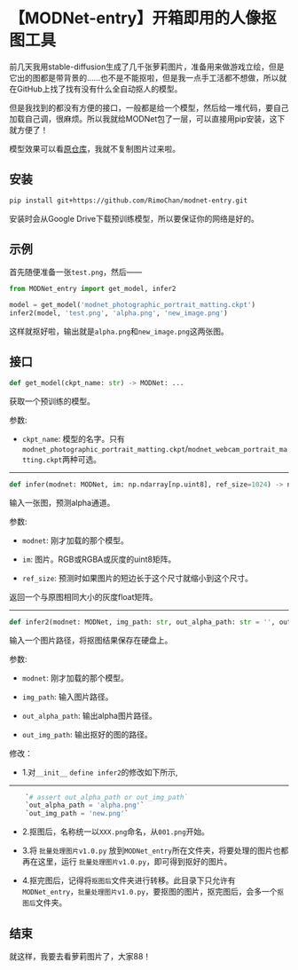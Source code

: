 # 【MODNet-entry】开箱即用的人像抠图工具


前几天我用stable-diffusion生成了几千张萝莉图片，准备用来做游戏立绘，但是它出的图都是带背景的……也不是不能抠啦，但是我一点手工活都不想做，所以就在GitHub上找了找有没有什么全自动抠人的模型。

但是我找到的都没有方便的接口，一般都是给一个模型，然后给一堆代码，要自己加载自己调，很麻烦。所以我就给MODNet包了一层，可以直接用pip安装，这下就方便了！

模型效果可以看[原仓库](https://github.com/ZHKKKe/MODNet)，我就不复制图片过来啦。


## 安装

```bash
pip install git+https://github.com/RimoChan/modnet-entry.git
```

安装时会从Google Drive下载预训练模型，所以要保证你的网络是好的。

## 示例

首先随便准备一张`test.png`，然后——

```python
from MODNet_entry import get_model, infer2

model = get_model('modnet_photographic_portrait_matting.ckpt')
infer2(model, 'test.png', 'alpha.png', 'new_image.png')
```

这样就抠好啦，输出就是`alpha.png`和`new_image.png`这两张图。


## 接口

```python
def get_model(ckpt_name: str) -> MODNet: ...
```

获取一个预训练的模型。

参数: 

- `ckpt_name`: 模型的名字。只有`modnet_photographic_portrait_matting.ckpt`/`modnet_webcam_portrait_matting.ckpt`两种可选。

<hr/>

```python
def infer(modnet: MODNet, im: np.ndarray[np.uint8], ref_size=1024) -> np.ndarray[np.float32]: ...
```

输入一张图，预测alpha通道。

参数: 

- `modnet`: 刚才加载的那个模型。

- `im`: 图片。RGB或RGBA或灰度的uint8矩阵。

- `ref_size`: 预测时如果图片的短边长于这个尺寸就缩小到这个尺寸。

返回一个与原图相同大小的灰度float矩阵。

<hr/>

```python
def infer2(modnet: MODNet, img_path: str, out_alpha_path: str = '', out_img_path: str = ''): ...
```

输入一个图片路径，将抠图结果保存在硬盘上。

参数: 

- `modnet`: 刚才加载的那个模型。

- `img_path`: 输入图片路径。

- `out_alpha_path`: 输出alpha图片路径。

- `out_img_path`: 输出抠好的图的路径。

修改：

- 1.对`__init__`  `define infer2`的修改如下所示,
<hr/>

```python
    `# assert out_alpha_path or out_img_path`
    `out_alpha_path = 'alpha.png'`
    `out_img_path = 'new.png'`
```

- 2.抠图后，名称统一以`XXX.png`命名，从`001.png`开始。

- 3.将 `批量处理图片v1.0.py` 放到`MODNet_entry`所在文件夹，将要处理的图片也都再在这里，运行 `批量处理图片v1.0.py`，即可得到抠好的图片。

- 4.抠完图后，记得将`抠图后`文件夹进行转移。此目录下只允许有`MODNet_entry`，`批量处理图片v1.0.py`，要抠图的图片，抠完图后，会多一个`抠图后`文件夹。

## 结束

就这样，我要去看萝莉图片了，大家88！
